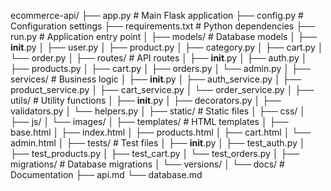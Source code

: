 ecommerce-api/
├── app.py                 # Main Flask application
├── config.py              # Configuration settings
├── requirements.txt       # Python dependencies
├── run.py                 # Application entry point
│
├── models/                # Database models
│   ├── __init__.py
│   ├── user.py
│   ├── product.py
│   ├── category.py
│   ├── cart.py
│   └── order.py
│
├── routes/                # API routes
│   ├── __init__.py
│   ├── auth.py
│   ├── products.py
│   ├── cart.py
│   ├── orders.py
│   └── admin.py
│
├── services/              # Business logic
│   ├── __init__.py
│   ├── auth_service.py
│   ├── product_service.py
│   ├── cart_service.py
│   └── order_service.py
│
├── utils/                 # Utility functions
│   ├── __init__.py
│   ├── decorators.py
│   ├── validators.py
│   └── helpers.py
│
├── static/                # Static files
│   ├── css/
│   ├── js/
│   └── images/
│
├── templates/             # HTML templates
│   ├── base.html
│   ├── index.html
│   ├── products.html
│   ├── cart.html
│   └── admin.html
│
├── tests/                 # Test files
│   ├── __init__.py
│   ├── test_auth.py
│   ├── test_products.py
│   ├── test_cart.py
│   └── test_orders.py
│
├── migrations/            # Database migrations
│   └── versions/
│
└── docs/                  # Documentation
    ├── api.md
    └── database.md
